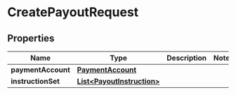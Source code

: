 

# CreatePayoutRequest


## Properties

| Name | Type | Description | Notes |
|------------ | ------------- | ------------- | -------------|
|**paymentAccount** | [**PaymentAccount**](PaymentAccount.md) |  |  |
|**instructionSet** | [**List&lt;PayoutInstruction&gt;**](PayoutInstruction.md) |  |  |



